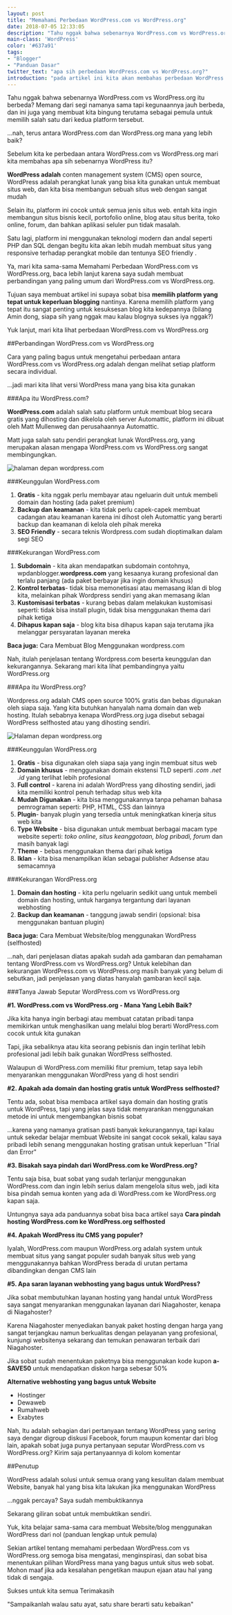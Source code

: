 ```yaml
---
layout: post
title: "Memahami Perbedaan WordPress.com vs WordPress.org"
date: 2018-07-05 12:33:05
description: "Tahu nggak bahwa sebenarnya WordPress.com vs WordPress.org itu berbeda? Memang dari segi namanya sama tapi kegunaannya jauh berbeda, ini penjelasannya"
main-class: 'WordPress'
color: '#637a91'
tags:
- "Blogger"
- "Panduan Dasar"
twitter_text: "apa sih perbedaan WordPress.com vs WordPress.org?"
introduction: "pada artikel ini kita akan membahas perbedaan WordPress.com vs WordPress.org, berikut penjelasannya"
---
```


Tahu nggak bahwa sebenarnya WordPress.com vs WordPress.org itu berbeda? Memang dari segi namanya sama tapi kegunaannya jauh berbeda, dan ini juga yang membuat kita bingung terutama sebagai pemula untuk memilih salah satu dari kedua platform tersebut.

...nah, terus antara WordPress.com dan WordPress.org mana yang lebih baik?

Sebelum kita ke perbedaan antara WordPress.com vs WordPress.org mari kita membahas apa sih sebenarnya WordPress itu?

**WordPress adalah** conten management system (CMS) open source, WordPress adalah perangkat lunak yang bisa kita gunakan untuk membuat situs web, dan kita bisa membangun sebuah situs web dengan sangat mudah

Selain itu, platform ini cocok untuk semua jenis situs web. entah kita ingin membangun situs bisnis kecil, portofolio online, blog atau situs berita, toko online, forum, dan bahkan aplikasi seluler pun tidak masalah.

Satu lagi, platform ini menggunakan teknologi modern dan andal seperti PHP dan SQL dengan begitu kita akan lebih mudah membuat situs yang responsive terhadap perangkat mobile dan tentunya SEO friendly .

Ya, mari kita sama-sama Memahami Perbedaan WordPress.com vs WordPress.org, baca lebih lanjut karena saya sudah membuat perbandingan yang paling umum dari WordPress.com vs WordPress.org.

Tujuan saya membuat artikel ini supaya sobat bisa **memilih platform yang tepat untuk keperluan blogging** nantinya. Karena memilih platform yang tepat itu sangat penting untuk kesuksesan blog kita kedepannya (bilang Amin dong, siapa sih yang nggak mau kalau blognya sukses iya nggak?)

Yuk lanjut, mari kita lihat perbedaan WordPress.com vs WordPress.org

##Perbandingan WordPress.com vs WordPress.org

Cara yang paling bagus untuk mengetahui perbedaan antara WordPress.com vs WordPress.org adalah dengan melihat setiap platform secara individual.

...jadi mari kita lihat versi WordPress mana yang bisa kita gunakan

###Apa itu WordPress.com?

**WordPress.com** adalah salah satu platform untuk membuat blog secara gratis yang dihosting dan dikelola oleh server Automattic, platform ini dibuat oleh Matt Mullenweg dan perusahaannya Automattic.

Matt juga salah satu pendiri perangkat lunak WordPress.org, yang merupakan alasan mengapa WordPress.com vs WordPress.org sangat membingungkan.

![halaman depan wordpress.com](https://1.bp.blogspot.com/P5-fFeZXp-Z9qucOt_x-q9ZxDguk7k3mA4F1DAK6lShd6rFtNraqKAbS1uLPfdStb-lv6OzCo5I=s400)

###Keunggulan WordPress.com

1. **Gratis** - kita nggak perlu membayar atau ngeluarin duit untuk membeli domain dan hosting (ada paket premium)
2. **Backup dan keamanan** - kita tidak perlu capek-capek membuat cadangan atau keamanan karena ini dihost oleh Automattic yang berarti backup dan keamanan di kelola oleh pihak mereka
3. **SEO Friendly** - secara teknis Wordpress.com sudah dioptimalkan dalam segi SEO


###Kekurangan WordPress.com

1. **Subdomain** - kita akan mendapatkan subdomain contohnya, wpdanblogger.**wordpress.com** yang kesaanya kurang profesional dan terlalu panjang (ada paket berbayar jika ingin domain khusus)
2. **Kontrol terbatas**- tidak bisa memonetisasi atau memasang iklan di blog kita, melainkan pihak Wordpress sendiri yang akan memasang iklan
3. **Kustomisasi terbatas** - kurang bebas dalam melakukan kustomisasi seperti: tidak bisa install plugin, tidak bisa menggunakan thema dari pihak ketiga
4. **Dihapus kapan saja** - blog kita bisa dihapus kapan saja terutama jika melanggar persyaratan layanan mereka

**Baca juga:** Cara Membuat Blog Menggunakan wordpress.com

Nah, itulah penjelasan tentang Wordpress.com beserta keunggulan dan kekurangannya. Sekarang mari kita lihat pembandingnya yaitu WordPress.org

###Apa itu WordPress.org?

Wordpress.org adalah CMS open source 100% gratis dan bebas digunakan oleh siapa saja. Yang kita butuhkan hanyalah nama domain dan web hosting. Itulah sebabnya kenapa WordPress.org juga disebut sebagai WordPress selfhosted atau yang dihosting sendiri.

![Halaman depan wordpress.org](https://3.bp.blogspot.com/IDSolvYuMCNzdTljRqWu7yz205PLQA5zwun1JJ3IAwexWZ6lAPJtmt7BP8ymVn4Iw6xZRcMnnJc=s400)

###Keunggulan WordPress.org

1. **Gratis** - bisa digunakan oleh siapa saja yang ingin membuat situs web
2. **Domain khusus** - menggunakan domain ekstensi TLD seperti *.com .net .id* yang terlihat lebih profesional
3. **Full control** - karena ini adalah WordPress yang dihosting sendiri, jadi kita memiliki kontrol penuh terhadap situs web kita
4. **Mudah Digunakan** - kita bisa menggunakannya tanpa pehaman bahasa pemrograman seperti: PHP, HTML, CSS dan lainnya
5. **Plugin**- banyak plugin yang tersedia untuk meningkatkan kinerja situs web kita
6. **Type Website** - bisa digunakan untuk membuat berbagai macam type website seperti: *toko online, situs keanggotaan, blog pribadi, forum* dan masih banyak lagi
7. **Theme** - bebas menggunakan thema dari pihak ketiga
8. **Iklan** - kita bisa menampilkan iklan sebagai publisher Adsense atau semacamnya

###Kekurangan WordPress.org

1. **Domain dan hosting** - kita perlu ngeluarin sedikit uang untuk membeli domain dan hosting, untuk harganya tergantung dari layanan webhosting
2. **Backup dan keamanan** - tanggung jawab sendiri (opsional: bisa menggunakan bantuan plugin)

**Baca juga:** Cara Membuat Website/blog menggunakan WordPress (selfhosted)

...nah, dari penjelasan diatas apakah sudah ada gambaran dan pemahaman tentang WordPress.com vs WordPress.org? Untuk kelebihan dan kekurangan WordPress.com vs WordPress.org masih banyak yang belum di sebutkan, jadi penjelasan yang diatas hanyalah gambaran kecil saja.

###Tanya Jawab Seputar WordPress.com vs WordPress.org

**#1. WordPress.com vs WordPress.org - Mana Yang Lebih Baik?**

Jika kita hanya ingin berbagi atau membuat catatan pribadi tanpa memikirkan untuk menghasilkan uang melalui blog berarti WordPress.com cocok untuk kita gunakan

Tapi, jika sebaliknya atau kita seorang pebisnis dan ingin terlihat lebih profesional jadi lebih baik gunakan WordPress selfhosted.

Walaupun di WordPress.com memiliki fitur premium, tetap saya lebih menyarankan menggunakan WordPress yang di host sendiri

**#2. Apakah ada domain dan hosting gratis untuk WordPress selfhosted?**

Tentu ada, sobat bisa membaca artikel saya domain dan hosting gratis untuk WordPress, tapi yang jelas saya tidak menyarankan menggunakan metode ini untuk mengembangkan bisnis sobat

...karena yang namanya gratisan pasti banyak kekurangannya, tapi kalau untuk sekedar belajar membuat Website ini sangat cocok sekali, kalau saya pribadi lebih senang menggunakan hosting gratisan untuk keperluan "Trial dan Error"

**#3. Bisakah saya pindah dari WordPress.com ke WordPress.org?**

Tentu saja bisa, buat sobat yang sudah terlanjur menggunakan WordPress.com dan ingin lebih serius dalam mengelola situs web, jadi kita bisa pindah semua konten yang ada di WordPress.com ke WordPress.org kapan saja.

Untungnya saya ada panduannya sobat bisa baca artikel saya **Cara pindah hosting WordPress.com ke WordPress.org selfhosted**


**#4. Apakah WordPress itu CMS yang populer?**


Iyalah, WordPress.com maupun WordPress.org adalah system untuk membuat situs yang sangat populer sudah banyak situs web yang menggunakannya bahkan WordPress berada di urutan pertama dibandingkan dengan CMS lain

**#5. Apa saran layanan webhosting yang bagus untuk WordPress?**

Jika sobat membutuhkan layanan hosting yang handal untuk WordPress saya sangat menyarankan menggunakan layanan dari Niagahoster, kenapa di Niagahoster?

Karena Niagahoster menyediakan banyak paket hosting dengan harga yang sangat terjangkau namun berkualitas dengan pelayanan yang profesional, kunjungi websitenya sekarang dan temukan penawaran terbaik dari Niagahoster.

Jika sobat sudah menentukan paketnya bisa menggunakan kode kupon **a-SAVE50** untuk mendapatkan diskon harga sebesar 50%

**Alternative webhosting yang bagus untuk Website**

* Hostinger
* Dewaweb
* Rumahweb
* Exabytes

Nah, Itu adalah sebagian dari pertanyaan tentang WordPress yang sering saya dengar digroup diskusi Facebook, forum maupun komentar dari blog lain, apakah sobat juga punya pertanyaan seputar WordPress.com vs WordPress.org? Kirim saja pertanyaannya di kolom komentar

##Penutup

WordPress adalah solusi untuk semua orang yang kesulitan dalam membuat Website, banyak hal yang bisa kita lakukan jika menggunakan WordPress

...nggak percaya? Saya sudah membuktikannya

Sekarang giliran sobat untuk membuktikan sendiri.

Yuk, kita belajar sama-sama cara membuat Website/blog menggunakan WordPress dari nol (panduan lengkap untuk pemula)

Sekian artikel tentang memahami perbedaan WordPress.com vs WordPress.org semoga bisa mengatasi, menginspirasi, dan sobat bisa menentukan pilihan WordPress mana yang bagus untuk situs web sobat. Mohon maaf jika ada kesalahan pengetikan maupun ejaan atau hal yang tidak di sengaja.

Sukses untuk kita semua Terimakasih

"Sampaikanlah walau satu ayat, satu share berarti satu kebaikan"

